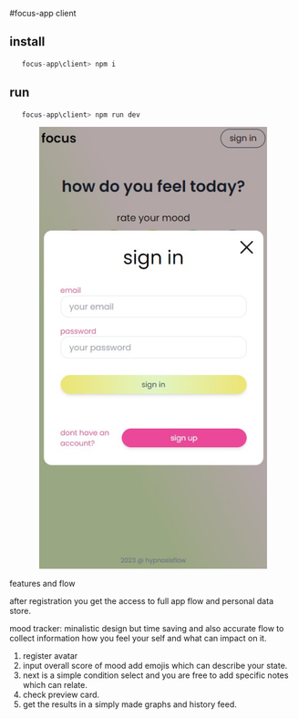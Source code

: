 #focus-app client

## install
```js
   focus-app\client> npm i
```

## run 
```js
   focus-app\client> npm run dev
```

<center><img src="./images/mood-mob.jpg" alt="screenshot" width=400 center/></center>

features and flow

after registration you get the access to full app flow and personal data store.

mood tracker:
   minalistic design but time saving and also accurate flow to collect information how you feel your self and what can impact on it. 

   1. register avatar
   2. input overall score of mood add emojis which can describe your state.
   3. next is a simple condition select and you are free to add specific notes which can relate.
   4. check preview card.
   5. get the results in a simply made graphs and history feed.
   